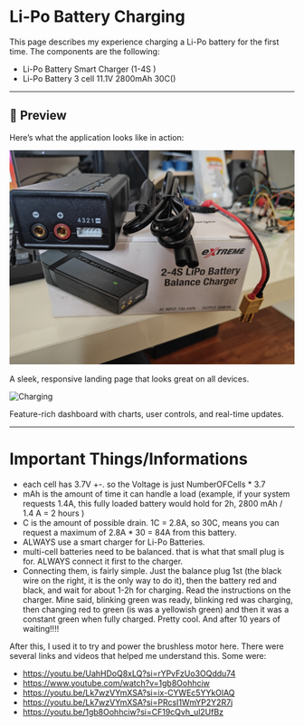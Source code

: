 # Li-Po Battery Charging

This page describes my experience charging a Li-Po battery for the first time.
The components are the following:

- Li-Po Battery Smart Charger (1-4S )
- Li-Po Battery 3 cell 11.1V 2800mAh 30C()
---

## 🚀 Preview

Here’s what the application looks like in action:

![Charger](https://github.com/jpinela/variousscripts/blob/99622afcf3d2fdb970ab6c03ad6e22e10189d2af/arduino/li-pobatterycharging/Images/IMG20250508155011.jpg)

A sleek, responsive landing page that looks great on all devices.

![Charging](https://raw.githubusercontent.com/your-username/your-repo/main/assets/screenshots/dashboard.png)

Feature-rich dashboard with charts, user controls, and real-time updates.


---

# Important Things/Informations
- each cell has 3.7V +-. so the Voltage is just NumberOFCells * 3.7
- mAh is the amount of time it can handle a load (example, if your system requests 1.4A, this fully loaded battery would hold for 2h, 2800 mAh / 1.4 A = 2 hours )
- C is the amount of possible drain. 1C = 2.8A, so 30C, means you can request a maximum of 2.8A * 30 = 84A from this battery.
- ALWAYS use a smart charger for Li-Po Batteries.
- multi-cell batteries need to be balanced. that is what that small plug is for. ALWAYS connect it first to the charger.
- Connecting them, is fairly simple. Just the balance plug 1st (the black wire on the right, it is the only way to do it), then the battery red and black, and wait for about 1-2h for charging. Read the instructions on the charger. Mine said, blinking green was ready, blinking red was charging, then changing red to green (is was a yellowish green) and then it was a constant green when fully charged. Pretty cool. And after 10 years of waiting!!!!

After this, I used it to try and power the brushless motor here.
There were several links and videos that helped me understand this. Some were:

- https://youtu.be/UahHDoQ8xLQ?si=rYPvFzUo3OQddu74
- https://www.youtube.com/watch?v=1gb8Oohhciw
- https://youtu.be/Lk7wzVYmXSA?si=ix-CYWEc5YYkOlAQ
- https://youtu.be/Lk7wzVYmXSA?si=PRcsI1WmYP2Y2R7j
- https://youtu.be/1gb8Oohhciw?si=CF19cQvh_ul2UfBz
